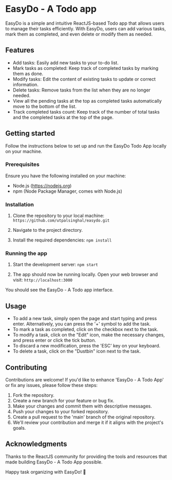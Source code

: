 # EasyDo - A Todo app

EasyDo is a simple and intuitive ReactJS-based Todo app that allows users to manage their tasks efficiently. With EasyDo, users can add various tasks, mark them as completed, and even delete or modify them as needed.

## Features 

- Add tasks: Easily add new tasks to your to-do list.
- Mark tasks as completed: Keep track of completed tasks by marking them as done.
- Modify tasks: Edit the content of existing tasks to update or correct information.
- Delete tasks: Remove tasks from the list when they are no longer needed.
- View all the pending tasks at the top as completed tasks automatically move to the bottom of the list.
- Track completed tasks count: Keep track of the number of total tasks and the completed tasks at the top of the page.

## Getting started

Follow the instructions below to set up and run the EasyDo Todo App locally on your machine.

### Prerequisites

Ensure you have the following installed on your machine:

- Node.js (https://nodejs.org)
- npm (Node Package Manager, comes with Node.js)

### Installation

1. Clone the repository to your local machine:
  `https://github.com/utpalsinghal/easydo.git`

2. Navigate to the project directory.

3. Install the required dependencies:
  `npm install`

### Running the app

1. Start the development server:
  `npm start`

2. The app should now be running locally. Open your web browser and visit:
  `http://localhost:3000`

You should see the EasyDo - A Todo app interface.

## Usage

- To add a new task, simply open the page and start typing and press enter. Alternatively, you can press the '+' symbol to add the task.
- To mark a task as completed, click on the checkbox next to the task.
- To modify a task, click on the "Edit" icon, make the necessary changes, and press enter or click the tick button.
- To discard a new modification, press the 'ESC' key on your keyboard.
- To delete a task, click on the "Dustbin" icon next to the task.

## Contributing

Contributions are welcome! If you'd like to enhance 'EasyDo - A Todo App' or fix any issues, please follow these steps:

1. Fork the repository.
2. Create a new branch for your feature or bug fix.
3. Make your changes and commit them with descriptive messages.
4. Push your changes to your forked repository.
5. Create a pull request to the 'main' branch of the original repository.
6. We'll review your contribution and merge it if it aligns with the project's goals.

## Acknowledgments
Thanks to the ReactJS community for providing the tools and resources that made building EasyDo - A Todo App possible.

Happy task organizing with EasyDo! 🚀
